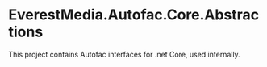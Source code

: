 # EverestMedia.Autofac.Core.Abstractions
This project contains Autofac interfaces for .net Core, used internally.